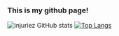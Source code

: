 ### This is my github page!

![injuriez GitHub stats](https://github-readme-stats.vercel.app/api?username=injuriez&show_icons=true&theme=transparent)
[![Top Langs](https://github-readme-stats.vercel.app/api/top-langs/?username=injuriez&layout=donut)](https://github.com/anuraghazra/github-readme-stats)
